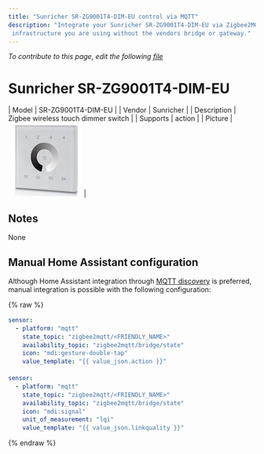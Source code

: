```yaml
---
title: "Sunricher SR-ZG9001T4-DIM-EU control via MQTT"
description: "Integrate your Sunricher SR-ZG9001T4-DIM-EU via Zigbee2MQTT with whatever smart home
 infrastructure you are using without the vendors bridge or gateway."
---
```


*To contribute to this page, edit the following
[file](https://github.com/Koenkk/zigbee2mqtt.io/blob/master/docs/devices/SR-ZG9001T4-DIM-EU.md)*

# Sunricher SR-ZG9001T4-DIM-EU

| Model | SR-ZG9001T4-DIM-EU  |
| Vendor  | Sunricher  |
| Description | Zigbee wireless touch dimmer switch |
| Supports | action |
| Picture | ![Sunricher SR-ZG9001T4-DIM-EU](../images/devices/SR-ZG9001T4-DIM-EU.jpg) |

## Notes

None

## Manual Home Assistant configuration
Although Home Assistant integration through [MQTT discovery](../integration/home_assistant) is preferred,
manual integration is possible with the following configuration:


{% raw %}
```yaml
sensor:
  - platform: "mqtt"
    state_topic: "zigbee2mqtt/<FRIENDLY_NAME>"
    availability_topic: "zigbee2mqtt/bridge/state"
    icon: "mdi:gesture-double-tap"
    value_template: "{{ value_json.action }}"

sensor:
  - platform: "mqtt"
    state_topic: "zigbee2mqtt/<FRIENDLY_NAME>"
    availability_topic: "zigbee2mqtt/bridge/state"
    icon: "mdi:signal"
    unit_of_measurement: "lqi"
    value_template: "{{ value_json.linkquality }}"
```
{% endraw %}


